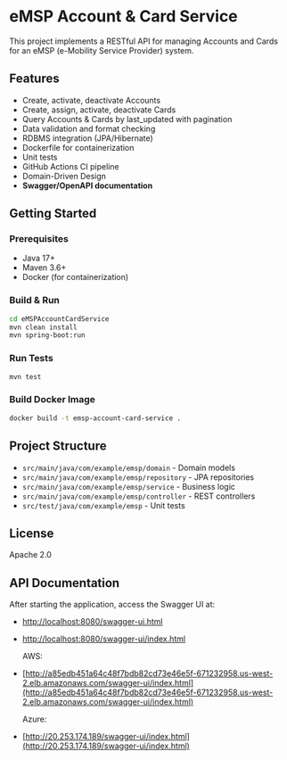 # eMSP Account & Card Service

This project implements a RESTful API for managing Accounts and Cards for an eMSP (e-Mobility Service Provider) system.

## Features
- Create, activate, deactivate Accounts
- Create, assign, activate, deactivate Cards
- Query Accounts & Cards by last_updated with pagination
- Data validation and format checking
- RDBMS integration (JPA/Hibernate)
- Dockerfile for containerization
- Unit tests
- GitHub Actions CI pipeline
- Domain-Driven Design
- **Swagger/OpenAPI documentation**

## Getting Started

### Prerequisites
- Java 17+
- Maven 3.6+
- Docker (for containerization)

### Build & Run
```bash
cd eMSPAccountCardService
mvn clean install
mvn spring-boot:run
```

### Run Tests
```bash
mvn test
```

### Build Docker Image
```bash
docker build -t emsp-account-card-service .
```


## Project Structure
- `src/main/java/com/example/emsp/domain` - Domain models
- `src/main/java/com/example/emsp/repository` - JPA repositories
- `src/main/java/com/example/emsp/service` - Business logic
- `src/main/java/com/example/emsp/controller` - REST controllers
- `src/test/java/com/example/emsp` - Unit tests

## License
Apache 2.0


## API Documentation

After starting the application, access the Swagger UI at:

- [http://localhost:8080/swagger-ui.html](http://localhost:8080/swagger-ui.html)
- [http://localhost:8080/swagger-ui/index.html](http://localhost:8080/swagger-ui/index.html)



  AWS:
- [http://a85edb451a64c48f7bdb82cd73e46e5f-671232958.us-west-2.elb.amazonaws.com/swagger-ui/index.html](http://a85edb451a64c48f7bdb82cd73e46e5f-671232958.us-west-2.elb.amazonaws.com/swagger-ui/index.html)

  Azure:
- [http://20.253.174.189/swagger-ui/index.html](http://20.253.174.189/swagger-ui/index.html)



